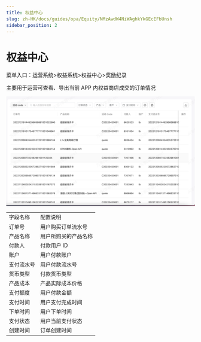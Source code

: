 ```yaml
---
title: 权益中心
slug: zh-HK/docs/guides/opa/Equity/NMzAwdW4NiWAghkYkGEcEFbUnsh
sidebar_position: 2
---
```



# 权益中心

菜单入口：运营系统>权益系统>权益中心>奖励纪录

主要用于运营可查看、导出当前 APP 内权益商店成交的订单情况

<img src="./assets/I3wFb3FRBoLHQXxS9qJcGdH5nrg.png"/>

|   |   |
|---|---|
|字段名称 | 配置说明|
|订单号 | 用户购买订单流水号|
|产品名称 | 用户所购买的产品名称|
|付款人 | 付款用户 ID|
|账户 | 用户付款账户|
|支付流水号 | 用户付款流水号|
|货币类型 | 付款货币类型|
|产品成本 | 产品实际成本价格|
|支付额度 | 用户付款金额|
|支付时间 | 用户支付完成时间|
|下单时间 | 用户下单时间|
|支付状态 | 用户当前支付状态|
|创建时间 | 订单创建时间|

